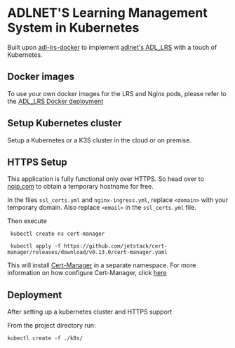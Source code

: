 # ADLNET'S Learning Management System in Kubernetes

Built upon [adl-lrs-docker](https://github.com/vbhayden/adl-lrs-docker) to implement [adlnet's ADL_LRS](https://github.com/adlnet/ADL_LRS) with a touch of Kubernetes.

## Docker images
To use your own docker images for the LRS and Nginx pods, please refer to the [ADL_LRS Docker deployment](https://github.com/vbhayden/adl-lrs-docker.git)

## Setup Kubernetes cluster

Setup a Kubernetes or a K3S cluster in the cloud or on premise.

## HTTPS Setup
This application is fully functional only over HTTPS. So head over to [noip.com](noip.com) to obtain a temporary hostname for free. 

In the files `ssl_certs.yml` and `nginx-ingress.yml`, replace `<domain>` with your temporary domain. Also replace `<email>` in the `ssl_certs.yml` file.

Then execute 

` kubectl create ns cert-manager`
  
` kubectl apply -f https://github.com/jetstack/cert-manager/releases/download/v0.13.0/cert-manager.yaml`
 
 
This will install [Cert-Manager](https://cert-manager.io/) in a separate namespace. For more information on how configure Cert-Manager, click [here](https://medium.com/flant-com/cert-manager-lets-encrypt-ssl-certs-for-kubernetes-7642e463bbce)

## Deployment

After setting up a kubernetes cluster and HTTPS support

From the project directory run:

`kubectl create -f ./k8s/`



